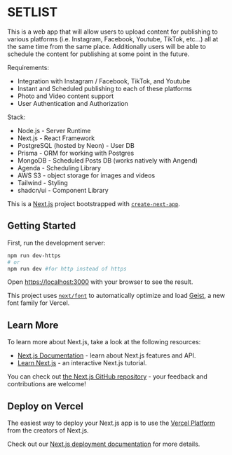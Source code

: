 # SETLIST

This is a web app that will allow users to upload content for publishing to various platforms (i.e. Instagram, Facebook, Youtube, TikTok, etc...) all at the same time from the same place. Additionally users will be able to schedule the content for publishing at some point in the future.

Requirements:

-   Integration with Instagram / Facebook, TikTok, and Youtube
-   Instant and Scheduled publishing to each of these platforms
-   Photo and Video content support
-   User Authentication and Authorization

Stack:

-   Node.js - Server Runtime
-   Next.js - React Framework
-   PostgreSQL (hosted by Neon) - User DB
-   Prisma - ORM for working with Postgres
-   MongoDB - Scheduled Posts DB (works natively with Angend)
-   Agenda - Scheduling Library
-   AWS S3 - object storage for images and videos
-   Tailwind - Styling
-   shadcn/ui - Component Library

This is a [Next.js](https://nextjs.org) project bootstrapped with [`create-next-app`](https://nextjs.org/docs/app/api-reference/cli/create-next-app).

## Getting Started

First, run the development server:

```bash
npm run dev-https
# or
npm run dev #for http instead of https
```

Open [https://localhost:3000](https://localhost:3000) with your browser to see the result.

This project uses [`next/font`](https://nextjs.org/docs/app/building-your-application/optimizing/fonts) to automatically optimize and load [Geist](https://vercel.com/font), a new font family for Vercel.

## Learn More

To learn more about Next.js, take a look at the following resources:

-   [Next.js Documentation](https://nextjs.org/docs) - learn about Next.js features and API.
-   [Learn Next.js](https://nextjs.org/learn) - an interactive Next.js tutorial.

You can check out [the Next.js GitHub repository](https://github.com/vercel/next.js) - your feedback and contributions are welcome!

## Deploy on Vercel

The easiest way to deploy your Next.js app is to use the [Vercel Platform](https://vercel.com/new?utm_medium=default-template&filter=next.js&utm_source=create-next-app&utm_campaign=create-next-app-readme) from the creators of Next.js.

Check out our [Next.js deployment documentation](https://nextjs.org/docs/app/building-your-application/deploying) for more details.
